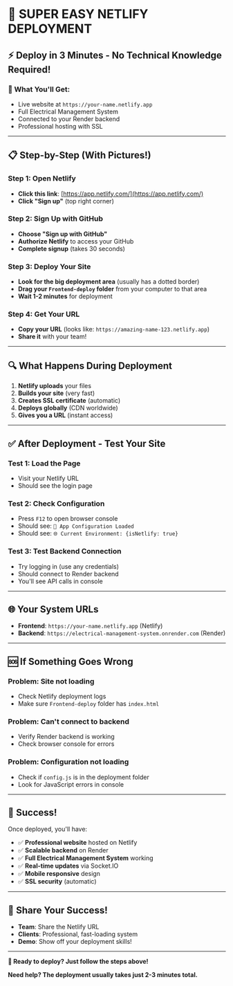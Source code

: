 # 🚀 SUPER EASY NETLIFY DEPLOYMENT

## ⚡ **Deploy in 3 Minutes - No Technical Knowledge Required!**

### **🎯 What You'll Get:**
- Live website at `https://your-name.netlify.app`
- Full Electrical Management System
- Connected to your Render backend
- Professional hosting with SSL

---

## 📋 **Step-by-Step (With Pictures!)**

### **Step 1: Open Netlify**
- **Click this link**: [https://app.netlify.com/](https://app.netlify.com/)
- **Click "Sign up"** (top right corner)

### **Step 2: Sign Up with GitHub**
- **Choose "Sign up with GitHub"**
- **Authorize Netlify** to access your GitHub
- **Complete signup** (takes 30 seconds)

### **Step 3: Deploy Your Site**
- **Look for the big deployment area** (usually has a dotted border)
- **Drag your `Frontend-deploy` folder** from your computer to that area
- **Wait 1-2 minutes** for deployment

### **Step 4: Get Your URL**
- **Copy your URL** (looks like: `https://amazing-name-123.netlify.app`)
- **Share it** with your team!

---

## 🔍 **What Happens During Deployment**

1. **Netlify uploads** your files
2. **Builds your site** (very fast)
3. **Creates SSL certificate** (automatic)
4. **Deploys globally** (CDN worldwide)
5. **Gives you a URL** (instant access)

---

## ✅ **After Deployment - Test Your Site**

### **Test 1: Load the Page**
- Visit your Netlify URL
- Should see the login page

### **Test 2: Check Configuration**
- Press `F12` to open browser console
- Should see: `🚀 App Configuration Loaded`
- Should see: `🌐 Current Environment: {isNetlify: true}`

### **Test 3: Test Backend Connection**
- Try logging in (use any credentials)
- Should connect to Render backend
- You'll see API calls in console

---

## 🌐 **Your System URLs**

- **Frontend**: `https://your-name.netlify.app` (Netlify)
- **Backend**: `https://electrical-management-system.onrender.com` (Render)

---

## 🆘 **If Something Goes Wrong**

### **Problem: Site not loading**
- Check Netlify deployment logs
- Make sure `Frontend-deploy` folder has `index.html`

### **Problem: Can't connect to backend**
- Verify Render backend is working
- Check browser console for errors

### **Problem: Configuration not loading**
- Check if `config.js` is in the deployment folder
- Look for JavaScript errors in console

---

## 🎉 **Success!**

Once deployed, you'll have:
- ✅ **Professional website** hosted on Netlify
- ✅ **Scalable backend** on Render
- ✅ **Full Electrical Management System** working
- ✅ **Real-time updates** via Socket.IO
- ✅ **Mobile responsive** design
- ✅ **SSL security** (automatic)

---

## 📱 **Share Your Success!**

- **Team**: Share the Netlify URL
- **Clients**: Professional, fast-loading system
- **Demo**: Show off your deployment skills!

---

**🚀 Ready to deploy? Just follow the steps above!**

**Need help? The deployment usually takes just 2-3 minutes total.**
